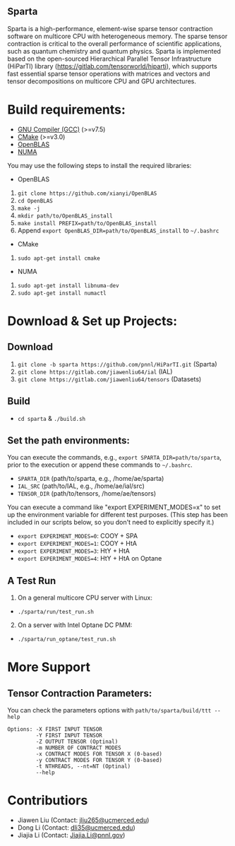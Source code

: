 Sparta
-----------

Sparta is a high-performance, element-wise sparse tensor contraction software on multicore CPU with heterogeneous memory. The sparse tensor contraction is critical to the overall performance of scientific applications, such as quantum chemistry and quantum physics. Sparta is implemented based on the open-sourced Hierarchical Parallel Tensor Infrastructure (HiParTI) library (https://gitlab.com/tensorworld/hiparti), which supports fast essential sparse tensor operations with matrices and vectors and tensor decompositions on multicore CPU and GPU architectures. 

# Build requirements:

- [GNU Compiler (GCC)](https://gcc.gnu.org/) (>=v7.5)
- [CMake](https://cmake.org) (>=v3.0)
- [OpenBLAS](http://www.openblas.net)
- [NUMA](https://linux.die.net/man/3/numa)

You may use the following steps to install the required libraries:

* OpenBLAS
1. `git clone https://github.com/xianyi/OpenBLAS`
2. `cd OpenBLAS`
3. `make -j`
4. `mkdir path/to/OpenBLAS_install`
5. `make install PREFIX=path/to/OpenBLAS_install`
6. Append `export OpenBLAS_DIR=path/to/OpenBLAS_install` to `~/.bashrc`

* CMake
1. `sudo apt-get install cmake`

* NUMA
1. `sudo apt-get install libnuma-dev`
2. `sudo apt-get install numactl`


# Download & Set up Projects:

## Download
1. `git clone -b sparta https://github.com/pnnl/HiParTI.git` (Sparta)
2. `git clone https://gitlab.com/jiawenliu64/ial` (IAL)
3. `git clone https://gitlab.com/jiawenliu64/tensors` (Datasets)

## Build
* `cd sparta` & `./build.sh`

## Set the path environments:
You can execute the commands, e.g., `export SPARTA_DIR=path/to/sparta`, prior to the execution or append these commands to `~/.bashrc`.

* `SPARTA_DIR` (path/to/sparta, e.g., /home/ae/sparta)
* `IAL_SRC` (path/to/IAL, e.g., /home/ae/ial/src)
* `TENSOR_DIR` (path/to/tensors, /home/ae/tensors)

You can execute a command like "export EXPERIMENT_MODES=x" to set up the environment variable for different test purposes. (This step has been included in our scripts below, so you don't need to explicitly specify it.)
* `export EXPERIMENT_MODES=0`: COOY + SPA
* `export EXPERIMENT_MODES=1`: COOY + HtA
* `export EXPERIMENT_MODES=3`: HtY + HtA
* `export EXPERIMENT_MODES=4`: HtY + HtA on Optane

## A Test Run

1. On a general multicore CPU server with Linux:
* `./sparta/run/test_run.sh`

2. On a server with Intel Optane DC PMM:
* `./sparta/run_optane/test_run.sh`
    
# More Support

## Tensor Contraction Parameters:
You can check the parameters options with `path/to/sparta/build/ttt --help`
```
Options: -X FIRST INPUT TENSOR
         -Y FIRST INPUT TENSOR
         -Z OUTPUT TENSOR (Optinal)
         -m NUMBER OF CONTRACT MODES
         -x CONTRACT MODES FOR TENSOR X (0-based)
         -y CONTRACT MODES FOR TENSOR Y (0-based)
         -t NTHREADS, --nt=NT (Optinal)
         --help
```

# Contributiors

* Jiawen Liu (Contact: jliu265@ucmerced.edu)
* Dong Li (Contact: dli35@ucmerced.edu)
* Jiajia Li (Contact: Jiajia.Li@pnnl.gov)

